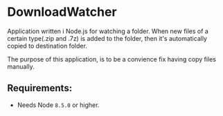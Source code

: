 # DownloadWatcher
Application written i Node.js for watching a folder. When new files of a certain type(.zip and .7z) 
is added to the folder, then it's automatically copied to destination folder.

The purpose of this application, is to be a convience fix having copy files manually.

## Requirements:
- Needs Node `8.5.0` or higher.
